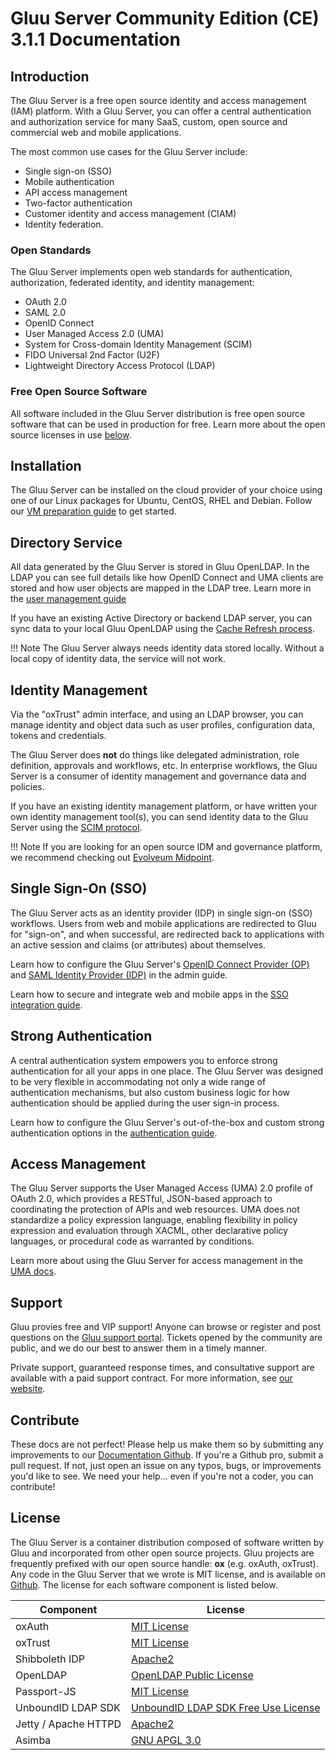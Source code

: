 # Gluu Server Community Edition (CE) 3.1.1 Documentation
## Introduction
The Gluu Server is a free open source identity and access management (IAM) platform. With a Gluu Server, you can offer a central authentication and authorization service for many SaaS, custom, open source and commercial web and mobile applications.  

The most common use cases for the Gluu Server include:

- Single sign-on (SSO)   
- Mobile authentication    
- API access management  
- Two-factor authentication 
- Customer identity and access management (CIAM)   
- Identity federation.  

### Open Standards
The Gluu Server implements open web standards for authentication, authorization, federated identity, and identity management:

- OAuth 2.0    
- SAML 2.0   
- OpenID Connect    
- User Managed Access 2.0 (UMA)    
- System for Cross-domain Identity Management (SCIM)    
- FIDO Universal 2nd Factor (U2F)    
- Lightweight Directory Access Protocol (LDAP)   

### Free Open Source Software
All software included in the Gluu Server distribution is free open source software that can be used in production for free. Learn more about the open source licenses in use [below](#license). 

## Installation
The Gluu Server can be installed on the cloud provider of your choice using one of our Linux packages for Ubuntu, CentOS, RHEL and Debian. Follow our [VM preparation guide](./installation-guide/index.md) to get started. 

## Directory Service
All data generated by the Gluu Server is stored in Gluu OpenLDAP. In the LDAP you can see full details like how OpenID Connect and UMA clients are stored and how user objects are mapped in the LDAP tree. Learn more in the [user management guide](./user-management/local-user-management.md)

If you have an existing Active Directory or backend LDAP server, you can sync data to your local Gluu OpenLDAP using the [Cache Refresh process](./user-management/ldap-sync.md). 

!!! Note
    The Gluu Server always needs identity data stored locally. Without a local copy of identity data, the service will not work. 

## Identity Management
Via the "oxTrust" admin interface, and using an LDAP browser, you can manage identity and object data such as user profiles, configuration data, tokens and credentials. 

The Gluu Server does **not** do things like delegated administration, role definition, approvals and workflows, etc. In enterprise workflows, the Gluu Server is a consumer of identity management and governance data and policies. 

If you have an existing identity management platform, or have written your own identity management tool(s), you can send identity data to the Gluu Server using the [SCIM protocol](./user-management/scim2.md). 

!!! Note
    If you are looking for an open source IDM and governance platform, we recommend checking out [Evolveum Midpoint](https://evolveum.com/midpoint/). 

##  Single Sign-On (SSO)
The Gluu Server acts as an identity provider (IDP) in single sign-on (SSO) workflows. Users from web and mobile applications are redirected to Gluu for "sign-on", and when successful, are redirected back to applications with an active session and claims (or attributes) about themselves. 

Learn how to configure the Gluu Server's [OpenID Connect Provider (OP)](./admin-guide/openid-connect.md) and [SAML Identity Provider (IDP)](./admin-guide/saml.md) in the admin guide.

Learn how to secure and integrate web and mobile apps in the [SSO integration guide](./integration/index.md).

## Strong Authentication
A central authentication system empowers you to enforce strong authentication for all your apps in one place. The Gluu Server was designed to be very flexible in accommodating not only a wide range of authentication mechanisms, but also custom business logic for how authentication should be applied during the user sign-in process. 

Learn how to configure the Gluu Server's out-of-the-box and custom strong authentication options in the [authentication guide](./authn-guide/intro.md). 

## Access Management
The Gluu Server supports the User Managed Access (UMA) 2.0 profile of OAuth 2.0, which provides a RESTful, JSON-based approach to coordinating the protection of APIs and web resources. UMA does not standardize a policy expression language, enabling flexibility in policy expression and evaluation through XACML, other declarative policy languages, or procedural code as warranted by conditions.

Learn more about using the Gluu Server for access management in the [UMA docs](./admin-guide/uma.md).

## Support
Gluu provies free and VIP support! Anyone can browse or register and post questions on the [Gluu support portal](https://support.gluu.org). Tickets opened by the community are public, and we do our best to answer them in a timely manner. 

Private support, guaranteed response times, and consultative support are available with a paid support contract. For more information, see [our website](https://gluu.org/pricing).

## Contribute 
These docs are not perfect! Please help us make them so by submitting
any improvements to our [Documentation Github](https://github.com/GluuFederation/docs-ce-prod).
If you're a Github pro, submit a pull request. If not, just open an issue
on any typos, bugs, or improvements you'd like to see. We need your
help... even if you're not a coder, you can contribute! 

## License
The Gluu Server is a container distribution composed of software written by Gluu and incorporated from other open source projects. Gluu
projects are frequently prefixed with our open source handle: **ox** (e.g. oxAuth, oxTrust). Any code in the Gluu Server that we wrote is MIT license, and is available on [Github](https://github.com/GluuFederation/). The license for each software component is listed below.

|	Component	|	License	            |
|-----------------------|---------------|
|	oxAuth      | [MIT License](http://opensource.org/licenses/MIT)|
|	oxTrust      | [MIT License](http://opensource.org/licenses/MIT)|
|	Shibboleth IDP      | [Apache2](http://www.apache.org/licenses/LICENSE-2.0)|
|	OpenLDAP	        | [OpenLDAP Public License](http://www.openldap.org/software/release/license.html)|
| Passport-JS           | [MIT License](https://github.com/jaredhanson/passport/blob/master/LICENSE) |
|  UnboundID LDAP SDK	| [UnboundID LDAP SDK Free Use License](https://github.com/UnboundID/ldapsdk/blob/master/LICENSE-UnboundID-LDAPSDK.txt)|
| Jetty / Apache HTTPD  | [Apache2](http://www.apache.org/licenses/LICENSE-2.0)|
|	Asimba		        | [GNU APGL 3.0](http://www.gnu.org/licenses/agpl-3.0.html)|
